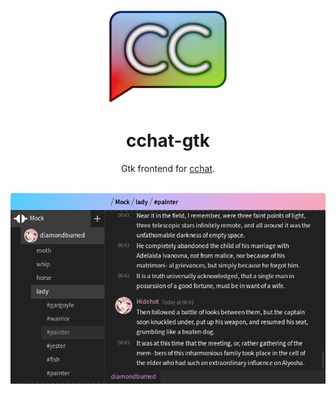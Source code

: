 <p align="center">
	
<img width="200" src="/icons/cchat_readme.png" />
<h1 align="center">cchat-gtk</h1>
<p  align="center">Gtk frontend for <a href="https://github.com/diamondburned/cchat">cchat</a>.</p>

<br>

<!-- Width is manually taken from image. Update if needed. -->
<img width="740" alt="Screenshot" src="screenshot.png" />

</p>
